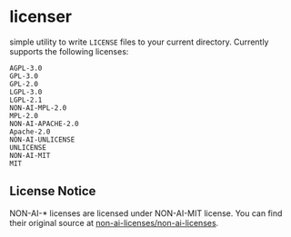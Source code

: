 # licenser

simple utility to write `LICENSE` files to your current directory. Currently supports the following licenses:
```
AGPL-3.0
GPL-3.0
GPL-2.0
LGPL-3.0
LGPL-2.1
NON-AI-MPL-2.0
MPL-2.0
NON-AI-APACHE-2.0
Apache-2.0
NON-AI-UNLICENSE
UNLICENSE
NON-AI-MIT
MIT
```

## License Notice
NON-AI-* licenses are licensed under NON-AI-MIT license.
You can find their original source at [non-ai-licenses/non-ai-licenses](https://github.com/non-ai-licenses/non-ai-licenses).

